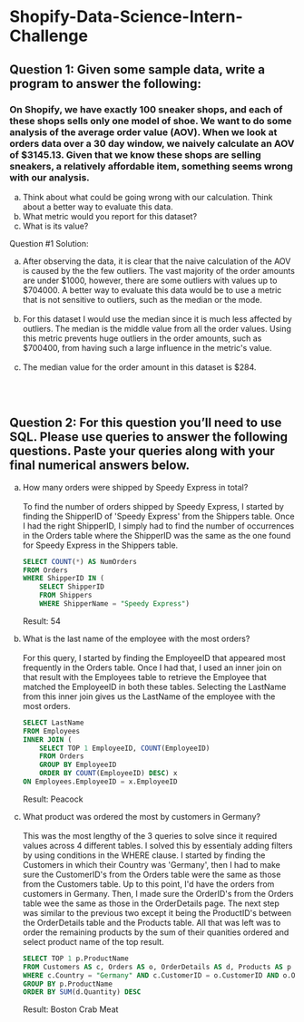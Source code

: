 # Shopify-Data-Science-Intern-Challenge


## Question 1: Given some sample data, write a program to answer the following:

### On Shopify, we have exactly 100 sneaker shops, and each of these shops sells only one model of shoe. We want to do some analysis of the average order value (AOV). When we look at orders data over a 30 day window, we naively calculate an AOV of $3145.13. Given that we know these shops are selling sneakers, a relatively affordable item, something seems wrong with our analysis. 

<ol type="a">
  <li>Think about what could be going wrong with our calculation. Think about a better way to evaluate this data.</li>
  <li>What metric would you report for this dataset?</li>
  <li>What is its value?</li>
</ol> 

Question #1 Solution:

<ol type="a">
    <li>After observing the data, it is clear that the naive calculation of the AOV is caused by the the few outliers. The vast majority of the order amounts are under $1000, however, there are some outliers with values up to $704000. A better way to evaluate this data would be to use a metric that is not sensitive to outliers, such as the median or the mode.
    </li><br>
    <li>For this dataset I would use the median since it is much less affected by outliers. The median is the middle value from all the order values. Using this metric prevents huge outliers in the order amounts, such as $700400, from having such a large influence in the metric's value.
    </li><br>
    <li>The median value for the order amount in this dataset is $284.
    </li><br>
</ol>
<br>


## Question 2:  For this question you’ll need to use SQL. Please use queries to answer the following questions. Paste your queries along with your final numerical answers below.

<ol type="a">
  <li>How many orders were shipped by Speedy Express in total?</li><br/>
To find the number of orders shipped by Speedy Express, I started by finding the ShipperID of 'Speedy Express' from the Shippers table. Once I had the right ShipperID, I simply had to find the number of occurrences in the Orders table where the ShipperID was the same as the one found for Speedy Express in the Shippers table.
	
```sql
SELECT COUNT(*) AS NumOrders
FROM Orders
WHERE ShipperID IN (
	SELECT ShipperID 
	FROM Shippers
	WHERE ShipperName = "Speedy Express")
```
Result: 54
	
	
  <li>What is the last name of the employee with the most orders?</li><br>
For this query, I started by finding the EmployeeID that appeared most frequently in the Orders table. Once I had that, I used an inner join on that result with the Employees table to retrieve the Employee that matched the EmployeeID in both these tables. Selecting the LastName from this inner join gives us the LastName of the employee with the most orders.
	
```sql
SELECT LastName 
FROM Employees
INNER JOIN (
	SELECT TOP 1 EmployeeID, COUNT(EmployeeID) 
	FROM Orders
	GROUP BY EmployeeID
	ORDER BY COUNT(EmployeeID) DESC) x
ON Employees.EmployeeID = x.EmployeeID
```
Result: Peacock
	
 <li>What product was ordered the most by customers in Germany?</li><br/>
This was the most lengthy of the 3 queries to solve since it required values across 4 different tables. I solved this by essentialy adding filters by using conditions in the WHERE clause. I started by finding the Customers in which their Country was 'Germany', then I had to make sure the CustomerID's from the Orders table were the same as those from the Customers table. Up to this point, I'd have the orders from customers in Germany. Then, I made sure the OrderID's from the Orders table wee the same as those in the OrderDetails page. The next step was similar to the previous two except it being the ProductID's between the OrderDetails table and the Products table. All that was left was to order the remaining products by the sum of their quanities ordered and select product name of the top result. 
	
```sql
SELECT TOP 1 p.ProductName
FROM Customers AS c, Orders AS o, OrderDetails AS d, Products AS p
WHERE c.Country = "Germany" AND c.CustomerID = o.CustomerID AND o.OrderID = d.OrderID AND d.ProductID = p.ProductID 
GROUP BY p.ProductName
ORDER BY SUM(d.Quantity) DESC
```	
Result: Boston Crab Meat

<ol/>
